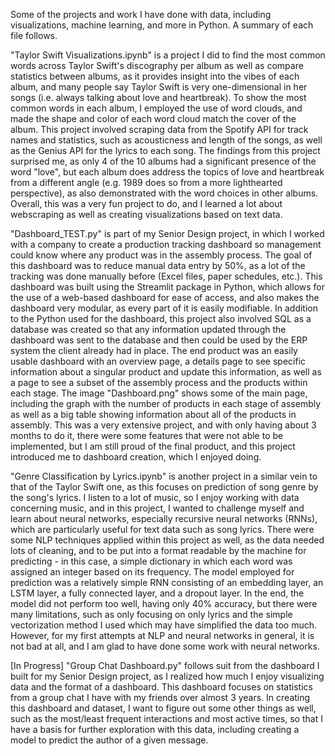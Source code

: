 Some of the projects and work I have done with data, including visualizations, machine learning, and more in Python. A summary of each file follows.

"Taylor Swift Visualizations.ipynb" is a project I did to find the most common words across Taylor Swift's discography per album as well as compare statistics between albums, as it provides insight into the vibes of each album, and many people say Taylor Swift is very one-dimensional in her songs (i.e. always talking about love and heartbreak). To show the most common words in each album, I employed the use of word clouds, and made the shape and color of each word cloud match the cover of the album. This project involved scraping data from the Spotify API for track names and statistics, such as acousticness and length of the songs, as well as the Genius API for the lyrics to each song. The findings from this project surprised me, as only 4 of the 10 albums had a significant presence of the word "love", but each album does address the topics of love and heartbreak from a different angle (e.g. 1989 does so from a more lighthearted perspective), as also demonstrated with the word choices in other albums. Overall, this was a very fun project to do, and I learned a lot about webscraping as well as creating visualizations based on text data. 

"Dashboard_TEST.py" is part of my Senior Design project, in which I worked with a company to create a production tracking dashboard so management could know where any product was in the assembly process. The goal of this dashboard was to reduce manual data entry by 50%, as a lot of the tracking was done manually before (Excel files, paper schedules, etc.). This dashboard was built using the Streamlit package in Python, which allows for the use of a web-based dashboard for ease of access, and also makes the dashboard very modular, as every part of it is easily modifiable. In addition to the Python used for the dashboard, this project also involved SQL as a database was created so that any information updated through the dashboard was sent to the database and then could be used by the ERP system the client already had in place. The end product was an easily usable dashboard with an overview page, a details page to see specific information about a singular product and update this information, as well as a page to see a subset of the assembly process and the products within each stage. The image "Dashboard.png" shows some of the main page, including the graph with the number of products in each stage of assembly as well as a big table showing information about all of the products in assembly. This was a very extensive project, and with only having about 3 months to do it, there were some features that were not able to be implemented, but I am still proud of the final product, and this project introduced me to dashboard creation, which I enjoyed doing.

"Genre Classification by Lyrics.ipynb" is another project in a similar vein to that of the Taylor Swift one, as this focuses on prediction of song genre by the song's lyrics. I listen to a lot of music, so I enjoy working with data concerning music, and in this project, I wanted to challenge myself and learn about neural networks, especially recursive neural networks (RNNs), which are particularly useful for text data such as song lyrics. There were some NLP techniques applied within this project as well, as the data needed lots of cleaning, and to be put into a format readable by the machine for predicting - in this case, a simple dictionary in which each word was assigned an integer based on its frequency. The model employed for prediction was a relatively simple RNN consisting of an embedding layer, an LSTM layer, a fully connected layer, and a dropout layer. In the end, the model did not perform too well, having only 40% accuracy, but there were many limitations, such as only focusing on only lyrics and the simple vectorization method I used which may have simplified the data too much. However, for my first attempts at NLP and neural networks in general, it is not bad at all, and I am glad to have done some work with neural networks.

[In Progress] "Group Chat Dashboard.py" follows suit from the dashboard I built for my Senior Design project, as I realized how much I enjoy visualizing data and the format of a dashboard. This dashboard focuses on statistics from a group chat I have with my friends over almost 3 years. In creating this dashboard and dataset, I want to figure out some other things as well, such as the most/least frequent interactions and most active times, so that I have a basis for further exploration with this data, including creating a model to predict the author of a given message. 
